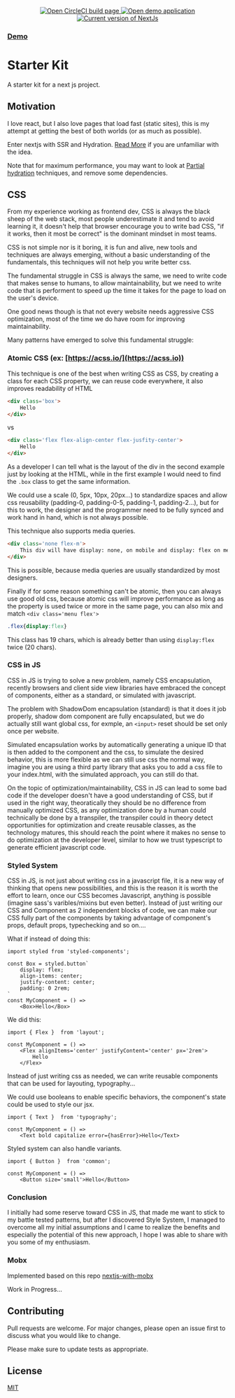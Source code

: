 <p align="center">
  <!-- https://shields.io/ -->
  <a
    href="https://circleci.com/gh/ShadOoW/web-starter-kit/tree/master"
    alt="CircleCI"
    aria-label="Open CircleCI build page"
  >
    <img alt="Open CircleCI build page" src="https://img.shields.io/circleci/build/github/ShadOoW/web-starter-kit/master?style=for-the-badge&logo=circleci" />
  </a>
  <!-- http://heroku-shields.herokuapp.com/ -->
  <a
    href="https://web-starter-kit-nextjs.herokuapp.com/"
    alt="Heroku"
    aria-label="Open Demo application"
  >
    <img alt="Open demo application" src="https://img.shields.io/badge/heroku-up-brightgreen.svg?style=for-the-badge&logo=heroku" />
  </a>
  <!-- http://heroku-shields.herokuapp.com/ -->
  <a href="#" aria-label="Not a real link">
    <img alt="Current version of NextJs" src="https://img.shields.io/github/package-json/dependency-version/ShadOoW/web-starter-kit/next?style=for-the-badge" />
  </a>
</p>

<h3><a href="https://web-starter-kit-nextjs.herokuapp.com/" alt="Heroku">Demo</a></h3>

# Starter Kit

A starter kit for a next js project.

## Motivation

I love react, but I also love pages that load fast (static sites), this is my attempt at getting the best of both worlds (or as much as possible).

Enter nextjs with SSR and Hydration.
[Read More](https://medium.com/better-programming/next-js-react-server-side-rendering-done-right-f9700078a3b6) if you are unfamiliar with the idea.

Note that for maximum performance, you may want to look at [Partial hydration](https://medium.com/@luke_schmuke/how-we-achieved-the-best-web-performance-with-partial-hydration-20fab9c808d5) techniques, and remove some dependencies.

## CSS

From my experience working as frontend dev, CSS is always the black sheep of the web stack, most people underestimate it and tend to avoid learning it, it doesn't help that browser encourage you to write bad CSS, "if it works, then it most be correct" is the dominant mindset in most teams.

CSS is not simple nor is it boring, it is fun and alive, new tools and techniques are always emerging, without a basic understanding of the fundamentals, this techniques will not help you write better css.

The fundamental struggle in CSS is always the same, we need to write code that makes sense to humans, to allow maintainability, but we need to write code that is performent to speed up the time it takes for the page to load on the user's device.

One good news though is that not every website needs aggressive CSS optimization, most of the time we do have room for improving maintainability.

Many patterns have emerged to solve this fundamental struggle:

### Atomic CSS (ex: [https://acss.io/](https://acss.io))

This technique is one of the best when writing CSS as CSS, by creating a class for each CSS property, we can reuse code everywhere, it also improves readability of HTML

```HTML
<div class='box'>
    Hello
</div>
```

vs

```HTML
<div class='flex flex-align-center flex-jusfity-center'>
    Hello
</div>
```

As a developer I can tell what is the layout of the div in the second example just by looking at the HTML, while in the first example I would need to find the `.box` class to get the same information.

We could use a scale (0, 5px, 10px, 20px...) to standardize spaces and allow css reusability (padding-0, padding-0-5, padding-1, padding-2...), but for this to work, the designer and the programmer need to be fully synced and work hand in hand, which is not always possible.

This technique also supports media queries.

```HTML
<div class='none flex-m'>
    This div will have display: none, on mobile and display: flex on medium and above
</div>
```

This is possible, because media queries are usually standardized by most designers.

Finally if for some reason something can't be atomic, then you can always use good old css, because atomic css will improve performance as long as the property is used twice or more in the same page, you can also mix and match `<div class='menu flex'>`

```CSS
.flex{display:flex}
```

This class has 19 chars, which is already better than using `display:flex` twice (20 chars).

### CSS in JS

CSS in JS is trying to solve a new problem, namely CSS encapsulation, recently browsers and client side view libraries have embraced the concept of components, either as a standard, or simulated with javascript.

The problem with ShadowDom encapsulation (standard) is that it does it job properly, shadow dom component are fully encapsulated, but we do actually still want global css, for exmple, an `<input>` reset should be set only once per website.

Simulated encapsulation works by automatically generating a unique ID that is then added to the component and the css, to simulate the desired behavior, this is more flexible as we can still use css the normal way, imagine you are using a third party library that asks you to add a css file to your index.html, with the simulated approach, you can still do that.

On the topic of optimization/maintainability, CSS in JS can lead to some bad code if the developer doesn't have a good understanding of CSS, but if used in the right way, theoratically they should be no difference from manually optimized CSS, as any optimization done by a human could technically be done by a transpiler, the transpiler could in theory detect opportunities for optimization and create reusable classes, as the technology matures, this should reach the point where it makes no sense to do optimization at the developer level, similar to how we trust typescript to generate efficient javascript code.

### Styled System

CSS in JS, is not just about writing css in a javascript file, it is a new way of thinking that opens new possibilities, and this is the reason it is worth the effort to learn, once our CSS becomes Javascript, anything is possible (imagine sass's varibles/mixins but even better). Instead of just writing our CSS and Component as 2 independent blocks of code, we can make our CSS fully part of the components by taking advantage of component's props, default props, typechecking and so on....

What if instead of doing this:

```JSX
import styled from 'styled-components';

const Box = styled.button`
    display: flex;
    align-items: center;
    justify-content: center;
    padding: 0 2rem;
`
const MyComponent = () =>
    <Box>Hello</Box>
```

We did this:

```JSX
import { Flex }  from 'layout';

const MyComponent = () =>
    <Flex alignItems='center' justifyContent='center' px='2rem'>
        Hello
    </Flex>
```

Instead of just writing css as needed, we can write reusable components that can be used for layouting, typography...

We could use booleans to enable specific behaviors, the component's state could be used to style our jsx.

```JSX
import { Text }  from 'typography';

const MyComponent = () =>
    <Text bold capitalize error={hasError}>Hello</Text>
```

Styled system can also handle variants.

```JSX
import { Button }  from 'common';

const MyComponent = () =>
    <Button size='small'>Hello</Button>
```

### Conclusion

I initially had some reserve toward CSS in JS, that made me want to stick to my battle tested patterns, but after I discovered Style System, I managed to overcome all my initial assumptions and I came to realize the benefits and especially the potential of this new approach, I hope I was able to share with you some of my enthusiasm.

### Mobx

Implemented based on this repo <a href="https://github.com/borekb/nextjs-with-mobx">nextjs-with-mobx</a>

Work in Progress...

## Contributing

Pull requests are welcome. For major changes, please open an issue first to discuss what you would like to change.

Please make sure to update tests as appropriate.

## License

[MIT](https://choosealicense.com/licenses/mit/)
